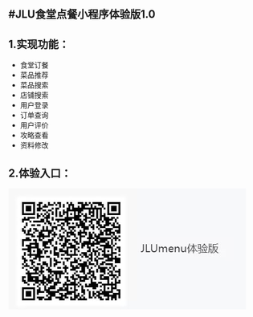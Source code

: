 #JLU食堂点餐小程序体验版1.0
---
## 1.实现功能：
- 食堂订餐
- 菜品推荐
- 菜品搜索
- 店铺搜索
- 用户登录
- 订单查询
- 用户评价
- 攻略查看
- 资料修改

## 2.体验入口：
![二维码](/1.jpg)
